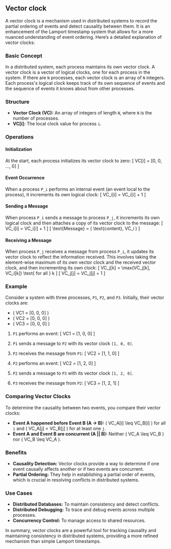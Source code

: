 ## Vector clock

A vector clock is a mechanism used in distributed systems to record the partial ordering of events and detect causality between them. It is an enhancement of the Lamport timestamp system that allows for a more nuanced understanding of event ordering. Here’s a detailed explanation of vector clocks:

### Basic Concept

In a distributed system, each process maintains its own vector clock. A vector clock is a vector of logical clocks, one for each process in the system. If there are `N` processes, each vector clock is an array of `N` integers. Each process's logical clock keeps track of its own sequence of events and the sequence of events it knows about from other processes.

### Structure

- **Vector Clock (VC):** An array of integers of length `N`, where `N` is the number of processes.
- **VC[i]:** The local clock value for process `i`.

### Operations

#### Initialization

At the start, each process initializes its vector clock to zero:
\[ VC[i] = [0, 0, ..., 0] \]

#### Event Occurrence

When a process `P_i` performs an internal event (an event local to the process), it increments its own logical clock:
\[ VC_i[i] = VC_i[i] + 1 \]

#### Sending a Message

When process `P_i` sends a message to process `P_j`, it increments its own logical clock and then attaches a copy of its vector clock to the message:
\[ VC_i[i] = VC_i[i] + 1 \]
\[ \text{Message} = ( \text{content}, VC_i ) \]

#### Receiving a Message

When process `P_j` receives a message from process `P_i`, it updates its vector clock to reflect the information received. This involves taking the element-wise maximum of its own vector clock and the received vector clock, and then incrementing its own clock:
\[ VC_j[k] = \max(VC_j[k], VC_i[k]) \text{ for all } k \]
\[ VC_j[j] = VC_j[j] + 1 \]

### Example

Consider a system with three processes, `P1`, `P2`, and `P3`. Initially, their vector clocks are:
- \( VC1 = [0, 0, 0] \)
- \( VC2 = [0, 0, 0] \)
- \( VC3 = [0, 0, 0] \)

1. `P1` performs an event:
   \[ VC1 = [1, 0, 0] \]

2. `P1` sends a message to `P2` with its vector clock `[1, 0, 0]`.

3. `P2` receives the message from `P1`:
   \[ VC2 = [1, 1, 0] \]

4. `P2` performs an event:
   \[ VC2 = [1, 2, 0] \]

5. `P2` sends a message to `P3` with its vector clock `[1, 2, 0]`.

6. `P3` receives the message from `P2`:
   \[ VC3 = [1, 2, 1] \]

### Comparing Vector Clocks

To determine the causality between two events, you compare their vector clocks:

- **Event A happened before Event B (A → B):** \( VC_A[i] \leq VC_B[i] \) for all `i` and \( VC_A[j] < VC_B[j] \) for at least one `j`.
- **Event A and Event B are concurrent (A || B):** Neither \( VC_A \leq VC_B \) nor \( VC_B \leq VC_A \).

### Benefits

- **Causality Detection:** Vector clocks provide a way to determine if one event causally affects another or if two events are concurrent.
- **Partial Ordering:** They help in establishing a partial order of events, which is crucial in resolving conflicts in distributed systems.

### Use Cases

- **Distributed Databases:** To maintain consistency and detect conflicts.
- **Distributed Debugging:** To trace and debug events across multiple processes.
- **Concurrency Control:** To manage access to shared resources.

In summary, vector clocks are a powerful tool for tracking causality and maintaining consistency in distributed systems, providing a more refined mechanism than simple Lamport timestamps.